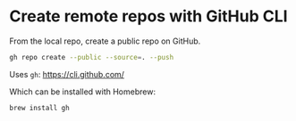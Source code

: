 # Create remote repos with GitHub CLI

From the local repo, create a public repo on GitHub.

```sh
gh repo create --public --source=. --push
```

Uses `gh`: https://cli.github.com/

Which can be installed with Homebrew:
```sh
brew install gh
```